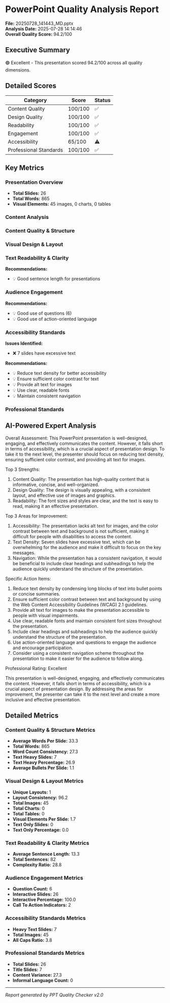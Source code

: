 # PowerPoint Quality Analysis Report

**File:** 20250728_141443_MD.pptx  
**Analysis Date:** 2025-07-28 14:14:46  
**Overall Quality Score:** 94.2/100

## Executive Summary

🟢 Excellent - This presentation scored 94.2/100 across all quality dimensions.

## Detailed Scores

| Category | Score | Status |
|----------|-------|--------|
| Content Quality | 100/100 | ✅ |
| Design Quality | 100/100 | ✅ |
| Readability | 100/100 | ✅ |
| Engagement | 100/100 | ✅ |
| Accessibility | 65/100 | ⚠️ |
| Professional Standards | 100/100 | ✅ |

## Key Metrics

### Presentation Overview
- **Total Slides:** 26
- **Total Words:** 865
- **Visual Elements:** 45 images, 0 charts, 0 tables

### Content Analysis

### Content Quality & Structure


### Visual Design & Layout


### Text Readability & Clarity

**Recommendations:**
- 💡 Good sentence length for presentations


### Audience Engagement

**Recommendations:**
- 💡 Good use of questions (6)
- 💡 Good use of action-oriented language


### Accessibility Standards

**Issues Identified:**
- ❌ 7 slides have excessive text

**Recommendations:**
- 💡 Reduce text density for better accessibility
- 💡 Ensure sufficient color contrast for text
- 💡 Provide alt text for images
- 💡 Use clear, readable fonts
- 💡 Maintain consistent navigation


### Professional Standards


## AI-Powered Expert Analysis

Overall Assessment:
This PowerPoint presentation is well-designed, engaging, and effectively communicates the content. However, it falls short in terms of accessibility, which is a crucial aspect of presentation design. To take it to the next level, the presenter should focus on reducing text density, ensuring sufficient color contrast, and providing alt text for images.

Top 3 Strengths:

1. Content Quality: The presentation has high-quality content that is informative, concise, and well-organized.
2. Design Quality: The design is visually appealing, with a consistent layout, and effective use of images and graphics.
3. Readability: The font sizes and styles are clear, and the text is easy to read, making it an effective presentation.

Top 3 Areas for Improvement:

1. Accessibility: The presentation lacks alt text for images, and the color contrast between text and background is not sufficient, making it difficult for people with disabilities to access the content.
2. Text Density: Seven slides have excessive text, which can be overwhelming for the audience and make it difficult to focus on the key messages.
3. Navigation: While the presentation has a consistent navigation, it would be beneficial to include clear headings and subheadings to help the audience quickly understand the structure of the presentation.

Specific Action Items:

1. Reduce text density by condensing long blocks of text into bullet points or concise summaries.
2. Ensure sufficient color contrast between text and background by using the Web Content Accessibility Guidelines (WCAG) 2.1 guidelines.
3. Provide alt text for images to make the presentation accessible to people with visual impairments.
4. Use clear, readable fonts and maintain consistent font sizes throughout the presentation.
5. Include clear headings and subheadings to help the audience quickly understand the structure of the presentation.
6. Use action-oriented language and questions to engage the audience and encourage participation.
7. Consider using a consistent navigation scheme throughout the presentation to make it easier for the audience to follow along.

Professional Rating: Excellent

This presentation is well-designed, engaging, and effectively communicates the content. However, it falls short in terms of accessibility, which is a crucial aspect of presentation design. By addressing the areas for improvement, the presenter can take it to the next level and create a more inclusive and effective presentation.

## Detailed Metrics

### Content Quality & Structure Metrics

- **Average Words Per Slide:** 33.3
- **Total Words:** 865
- **Word Count Consistency:** 27.3
- **Text Heavy Slides:** 7
- **Text Heavy Percentage:** 26.9
- **Average Bullets Per Slide:** 1.1

### Visual Design & Layout Metrics

- **Unique Layouts:** 1
- **Layout Consistency:** 96.2
- **Total Images:** 45
- **Total Charts:** 0
- **Total Tables:** 0
- **Visual Elements Per Slide:** 1.7
- **Text Only Slides:** 0
- **Text Only Percentage:** 0.0

### Text Readability & Clarity Metrics

- **Average Sentence Length:** 13.3
- **Total Sentences:** 82
- **Complexity Ratio:** 28.8

### Audience Engagement Metrics

- **Question Count:** 6
- **Interactive Slides:** 26
- **Interactive Percentage:** 100.0
- **Call To Action Indicators:** 2

### Accessibility Standards Metrics

- **Heavy Text Slides:** 7
- **Total Images:** 45
- **All Caps Ratio:** 3.8

### Professional Standards Metrics

- **Total Slides:** 26
- **Title Slides:** 7
- **Content Variance:** 27.3
- **Informal Language Count:** 0


---
*Report generated by PPT Quality Checker v2.0*